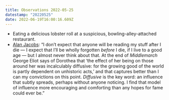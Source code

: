 ```yaml
---
title: Observations 2022-05-25
datestamp: "20220525"
date: 2022-06-19T16:00:16.609Z
---
```

- Eating a delicious lobster roll at a suspicious, bowling-alley-attached restaurant.
- [Alan Jacobs](https://blog.ayjay.org/dna/): “I don’t expect that anyone will be reading my stuff after I die — I expect that I’ll be wholly forgotten *before* I die, if I live to a good age — but I almost never think about that. At the end of *Middlemarch* George Eliot says of Dorothea that ‘the effect of her being on those around her was incalculably diffusive: for the growing good of the world is partly dependent on unhistoric acts,’ and that captures better than I can my convictions on this point. *Diffusive* is the key word: an influence that subtly spreads, perhaps without anyone noticing. I find that model of influence more encouraging and comforting than any hopes for fame could ever be.”